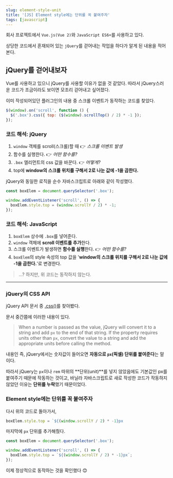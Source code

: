 ```yaml
---
slug: element-style-unit
title: '[JS] Element style에는 단위를 꼭 붙여주자'
tags: [javascript]
---
```


회사 프로젝트에서 `Vue.js(Vue 2)`와 `JavaScript ES6+`를 사용하고 있다.

상당한 코드에서 혼재되어 있는 `jQuery`를 걷어내는 작업을 하다가 알게 된 내용을 적어본다.

## jQuery를 걷어내보자

Vue를 사용하고 있으니 jQuery를 사용할 이유가 없을 것 같았다. 따라서 jQuery스러운 코드가 조금이라도 보이면 모조리 걷어내고 싶어졌다.

이미 작성되어있던 플러그인의 내용 중 스크롤 이벤트가 동작하는 코드를 찾았다.

```js
$(window).on('scroll', function () {
  $('.box').css({ top: ($(window).scrollTop() / 2) * -1 });
});
```

### 코드 해석: jQuery

1. `window` 객체를 scroll(스크롤)할 때 👉 _스크롤 이벤트 발생_
2. 함수를 실행한다. 👉 _어떤 함수를?_
3. `.box` 엘리먼트의 css 값을 바꾼다. 👉 _어떻게?_
4. top에 **window의 스크롤 위치를 구해서 2로 나눈 값에 -1을 곱한다.**

jQuery와 동일한 로직을 순수 자바스크립트로 아래와 같이 작성했다.

```javascript
const boxElem = document.querySelector('.box');

window.addEventListener('scroll', () => {
  boxElem.style.top = (window.scrollY / 2) * -1;
});
```

### 코드 해석: JavaScript

1. `boxElem` 상수에 `.box`를 넣어준다.
2. `window` 객체에 **scroll 이벤트를 추가**한다.
3. 스크롤 이벤트가 발생하면 **함수를 실행**한다. 👉 _어떤 함수를?_
4. `boxElem`의 style 속성의 top 값을 '**window의 스크롤 위치를 구해서 2로 나눈 값에 -1을 곱한다.**'로 변경한다.

> ...? 하지만, 위 코드는 동작하지 않는다.

---

### jQuery의 CSS API

jQuery API 문서 중 [.css()](https://api.jquery.com/css/)를 찾아봤다.

문서 중간쯤에 이러한 내용이 있다.

> When a number is passed as the value, jQuery will convert it to a string and add `px` to the end of that string. If the property requires units other than `px`, convert the value to a string and add the appropriate units before calling the method.

내용인 즉, jQuery에서는 숫자값이 들어오면 **자동으로 `px`(픽셀) 단위를 붙여준다**는 말이다.

따라서 jQuery는 `px`이나 `rem` 따위의 **단위(unit)**를 넣지 않았음에도 기본값인 px를 붙여주기 때문에 작동하는 것이고, 바닐라 자바스크립트로 새로 작성한 코드가 작동하지 않았던 이유는 **단위를 누락**했기 때문이었다.

### Element style에는 단위를 꼭 붙여주자

다시 위의 코드로 돌아가서,

```js
boxElem.style.top = `${(window.scrollY / 2) * -1}px
```

마지막에 `px` 단위를 추가해줬다.

```js
const boxElem = document.querySelector('.box');

window.addEventListener('scroll', () => {
  boxElem.style.top = `${(window.scrollY / 2) * -1}px`;
});
```

이제 정상적으로 동작하는 것을 확인했다 😊
